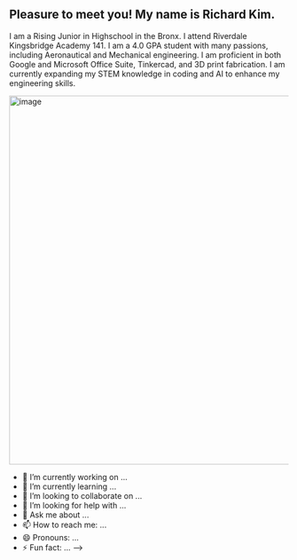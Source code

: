 ## Pleasure to meet you! My name is Richard Kim.

I am a Rising Junior in Highschool in the Bronx. I attend Riverdale Kingsbridge Academy 141. I am a 4.0 GPA student with many passions, including Aeronautical and Mechanical engineering. I am proficient in both Google and Microsoft Office Suite, Tinkercad, and 3D print fabrication. I am currently expanding my STEM knowledge in coding and AI to enhance my engineering skills.

<img width="760" height="665" alt="image" src="https://github.com/user-attachments/assets/2596b891-cb0d-4782-9300-3dc3a2a892bc" />

- 🔭 I’m currently working on ...
- 🌱 I’m currently learning ...
- 👯 I’m looking to collaborate on ...
- 🤔 I’m looking for help with ...
- 💬 Ask me about ...
- 📫 How to reach me: ...
- 😄 Pronouns: ...
- ⚡ Fun fact: ...
-->
